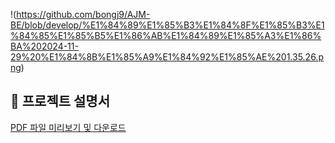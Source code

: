 !(https://github.com/bongj9/AJM-BE/blob/develop/%E1%84%89%E1%85%B3%E1%84%8F%E1%85%B3%E1%84%85%E1%85%B5%E1%86%AB%E1%84%89%E1%85%A3%E1%86%BA%202024-11-29%20%E1%84%8B%E1%85%A9%E1%84%92%E1%85%AE%201.35.26.png)

## 📄 프로젝트 설명서
[PDF 파일 미리보기 및 다운로드](https://github.com/bongj9/AJM-BE/blob/develop/%E1%84%86%E1%85%A9%E1%84%80%E1%85%AE%E1%84%86%E1%85%A9%E1%84%80%E1%85%AE_%E1%84%8B%E1%85%A1%E1%86%AB%E1%84%8C%E1%85%A5%E1%86%AB%E1%84%86%E1%85%A9%E1%84%89%E1%85%A5%E1%84%87%E1%85%B5%E1%84%89%E1%85%B3_%E1%84%8E%E1%85%AC%E1%84%8C%E1%85%A9%E1%86%BC.pdf)

